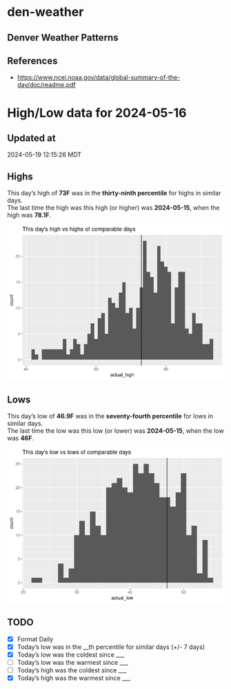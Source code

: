 # den-weather


## Denver Weather Patterns

## References

- <https://www.ncei.noaa.gov/data/global-summary-of-the-day/doc/readme.pdf>

# High/Low data for 2024-05-16

## Updated at

2024-05-19 12:15:26 MDT

## Highs

This day’s high of **73F** was in the **thirty-ninth percentile** for
highs in similar days.  
The last time the high was this high (or higher) was **2024-05-15**,
when the high was **78.1F**.

![](readme_files/figure-commonmark/unnamed-chunk-4-1.png)

## Lows

This day’s low of **46.9F** was in the **seventy-fourth percentile** for
lows in similar days.  
The last time the low was this low (or lower) was **2024-05-15**, when
the low was **46F**.

![](readme_files/figure-commonmark/unnamed-chunk-6-1.png)

## TODO

- [x] Format Daily
- [x] Today’s low was in the \_\_th percentile for similar days (+/- 7
  days)
- [x] Today’s low was the coldest since \_\_\_
- [ ] Today’s low was the warmest since \_\_\_
- [ ] Today’s high was the coldest since \_\_\_
- [x] Today’s high was the warmest since \_\_\_
